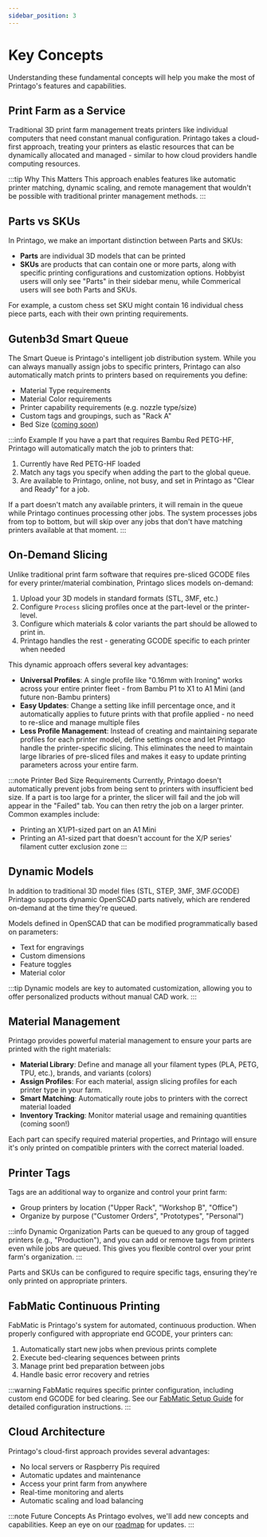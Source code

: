 ```yaml
---
sidebar_position: 3
---
```


# Key Concepts

Understanding these fundamental concepts will help you make the most of Printago's features and capabilities.

## Print Farm as a Service

Traditional 3D print farm management treats printers like individual computers that need constant manual configuration. Printago takes a cloud-first approach, treating your printers as elastic resources that can be dynamically allocated and managed - similar to how cloud providers handle computing resources.

:::tip Why This Matters
This approach enables features like automatic printer matching, dynamic scaling, and remote management that wouldn't be possible with traditional printer management methods.
:::

## Parts vs SKUs

In Printago, we make an important distinction between Parts and SKUs:

- **Parts** are individual 3D models that can be printed
- **SKUs** are products that can contain one or more parts, along with specific printing configurations and customization options.  Hobbyist users will only see "Parts" in their sidebar menu, while Commerical users will see both Parts and SKUs.

For example, a custom chess set SKU might contain 16 individual chess piece parts, each with their own printing requirements.

## Gutenb3d Smart Queue

The Smart Queue is Printago's intelligent job distribution system. While you can always manually assign jobs to specific printers, Printago can also automatically match prints to printers based on requirements you define:

- Material Type requirements
- Material Color requirements
- Printer capability requirements (e.g. nozzle type/size)
- Custom tags and groupings, such as "Rack A"
- Bed Size ([coming soon](#printer-bed-size-requirements)) 

:::info Example
If you have a part that requires Bambu Red PETG-HF, Printago will automatically match the job to printers that:
1. Currently have Red PETG-HF loaded
2. Match any tags you specify when adding the part to the global queue.  
3. Are available to Printago, online, not busy, and set in Printago as "Clear and Ready" for a job.

If a part doesn't match any available printers, it will remain in the queue while Printago continues processing other jobs. The system processes jobs from top to bottom, but will skip over any jobs that don't have matching printers available at that moment.
:::

## On-Demand Slicing

Unlike traditional print farm software that requires pre-sliced GCODE files for every printer/material combination, Printago slices models on-demand:

1. Upload your 3D models in standard formats (STL, 3MF, etc.)
2. Configure `Process` slicing profiles once at the part-level or the printer-level.  
3. Configure which materials & color variants the part should be allowed to print in.
3. Printago handles the rest - generating GCODE specific to each printer when needed

This dynamic approach offers several key advantages:

- **Universal Profiles**: A single profile like "0.16mm with Ironing" works across your entire printer fleet - from Bambu P1 to X1 to A1 Mini (and future non-Bambu printers)
- **Easy Updates**: Change a setting like infill percentage once, and it automatically applies to future prints with that profile applied - no need to re-slice and manage multiple files
- **Less Profile Management**: Instead of creating and maintaining separate profiles for each printer model, define settings once and let Printago handle the printer-specific slicing.
<a id="printer-bed-size-requirements"></a>
This eliminates the need to maintain large libraries of pre-sliced files and makes it easy to update printing parameters across your entire farm.


:::note Printer Bed Size Requirements
Currently, Printago doesn't automatically prevent jobs from being sent to printers with insufficient bed size. If a part is too large for a printer, the slicer will fail and the job will appear in the "Failed" tab. You can then retry the job on a larger printer. Common examples include:
- Printing an X1/P1-sized part on an A1 Mini
- Printing an A1-sized part that doesn't account for the X/P series' filament cutter exclusion zone
:::

## Dynamic Models

In addition to traditional 3D model files (STL, STEP, 3MF, 3MF.GCODE) Printago supports dynamic OpenSCAD parts natively, which are rendered on-demand at the time they're queued.

Models defined in OpenSCAD that can be modified programmatically based on parameters:
- Text for engravings
- Custom dimensions
- Feature toggles
- Material color

:::tip
Dynamic models are key to automated customization, allowing you to offer personalized products without manual CAD work.
:::

## Material Management

Printago provides powerful material management to ensure your parts are printed with the right materials:

- **Material Library**: Define and manage all your filament types (PLA, PETG, TPU, etc.), brands, and variants (colors)
- **Assign Profiles**: For each material, assign slicing profiles for each printer type in your farm.
- **Smart Matching**: Automatically route jobs to printers with the correct material loaded
- **Inventory Tracking**: Monitor material usage and remaining quantities (coming soon!)

Each part can specify required material properties, and Printago will ensure it's only printed on compatible printers with the correct material loaded.

## Printer Tags

Tags are an additional way to organize and control your print farm:

- Group printers by location ("Upper Rack", "Workshop B", "Office")
- Organize by purpose ("Customer Orders", "Prototypes", "Personal")


:::info Dynamic Organization
Parts can be queued to any group of tagged printers (e.g., "Production"), and you can add or remove tags from printers even while jobs are queued. This gives you flexible control over your print farm's organization.
:::

Parts and SKUs can be configured to require specific tags, ensuring they're only printed on appropriate printers.

## FabMatic Continuous Printing

FabMatic is Printago's system for automated, continuous production. When properly configured with appropriate end GCODE, your printers can:

1. Automatically start new jobs when previous prints complete
2. Execute bed-clearing sequences between prints
3. Manage print bed preparation between jobs
4. Handle basic error recovery and retries

:::warning
FabMatic requires specific printer configuration, including custom end GCODE for bed clearing. See our [FabMatic Setup Guide](../printing/advanced-printing/fabmatic-continuous-printing) for detailed configuration instructions.
:::

## Cloud Architecture

Printago's cloud-first approach provides several advantages:

- No local servers or Raspberry Pis required
- Automatic updates and maintenance
- Access your print farm from anywhere
- Real-time monitoring and alerts
- Automatic scaling and load balancing

:::note Future Concepts
As Printago evolves, we'll add new concepts and capabilities. Keep an eye on our [roadmap](../roadmap) for updates.
:::